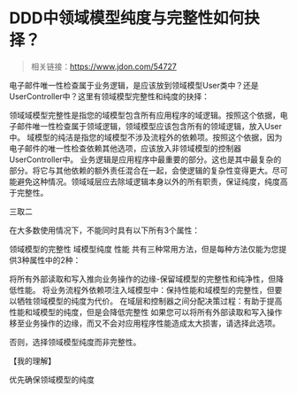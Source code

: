 # DDD中领域模型纯度与完整性如何抉择？
> 相关链接：https://www.jdon.com/54727

电子邮件唯一性检查属于业务逻辑，是应该放到领域模型User类中？还是UserController中？这里有领域模型完整性和纯度的抉择：

领域域模型完整性是指您的域模型包含所有应用程序的域逻辑。按照这个依据，电子邮件唯一性检查属于领域逻辑，领域模型应该包含所有的领域逻辑，放入User中。
域模型的纯洁是指您的域模型不涉及流程外的依赖项。按照这个依据，因为电子邮件的唯一性检查依赖其他选项，应该放入非领域模型的控制器UserController中。
业务逻辑是应用程序中最重要的部分。这也是其中最复杂的部分。将它与其他依赖的额外责任混合在一起，会使逻辑的复杂性变得更大。尽可能避免这种情况。领域域层应去除域逻辑本身以外的所有职责，保证纯度，纯度高于完整性。

三取二

在大多数使用情况下，不能同时具有以下所有3个属性：

领域模型的完整性
域模型纯度
性能
共有三种常用方法，但是每种方法仅能为您提供3种属性中的2种：

将所有外部读取和写入推向业务操作的边缘-保留域模型的完整性和纯净性，但降低性能。
将业务流程外依赖项注入域模型中：保持性能和域模型的完整性，但要以牺牲领域模型的纯度为代价。
在域层和控制器之间分配决策过程：有助于提高性能和域模型的纯度，但是会降低完整性
如果您可以将所有外部读取和写入操作移至业务操作的边缘，而又不会对应用程序性能造成太大损害，请选择此选项。

否则，选择领域模型纯度而非完整性。

【我的理解】

优先确保领域模型的纯度